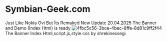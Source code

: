 # Symbian-Geek.com
Just Like Nokia Ovi But İts Remaked
New Update 20.04.2025
The Banner and Demo (İndex Html) is ready
![4fbc5c56-3bce-4bec-8ffe-8d81c9ff2f44](https://github.com/user-attachments/assets/4c37fc6b-861c-4573-9f71-93acfd9df0b4)
The Banner 
İndex Html,script.js,style css by shrekinessegi

